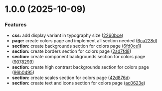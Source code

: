 # 1.0.0 (2025-10-09)


### Features

* **css:** add display variant in typography size ([2260bce](https://github.com/wahyusaputropratjojo/personal/commit/2260bce286479e8597b22a5eaf143f48d81b713a))
* **page:** create colors page and implement all section needed ([6ca228d](https://github.com/wahyusaputropratjojo/personal/commit/6ca228dddecfd3b152198fe0f69f5cf017e84ca8))
* **section:** create backgrounds section for colors page ([6fd0ce1](https://github.com/wahyusaputropratjojo/personal/commit/6fd0ce149f277b8c1a45875f865f5dddf600506d))
* **section:** create borders section for colors page ([2ad7fd8](https://github.com/wahyusaputropratjojo/personal/commit/2ad7fd8cdf46c3635752a59fbd9b0e29dccf456a))
* **section:** create component backgrounds section for colors page ([9078299](https://github.com/wahyusaputropratjojo/personal/commit/90782991d0c7382ff6bdd18dd923884af0d06bbd))
* **section:** create high contrast backgrounds section for colors page ([96b0495](https://github.com/wahyusaputropratjojo/personal/commit/96b0495d55fde0c35fe69228fa48daaece01b888))
* **section:** create scales section for colors page ([42d876d](https://github.com/wahyusaputropratjojo/personal/commit/42d876d16ebd961b61a2bbf99e4e94c145aadc7e))
* **section:** create text and icons section for colors page ([ac0623e](https://github.com/wahyusaputropratjojo/personal/commit/ac0623ec5de905a4ef93beaccd832b130a8bf3eb))
